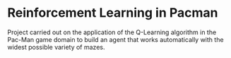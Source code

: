 # Reinforcement Learning in Pacman
Project carried out on the application of the Q-Learning algorithm in the Pac-Man game domain to build an agent that works automatically with the widest possible variety of mazes.
